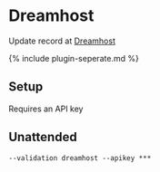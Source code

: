 ---
---
# Dreamhost
Update record at [Dreamhost](https://www.dreamhost.com/)

{% include plugin-seperate.md %}

## Setup
Requires an API key

## Unattended 
`--validation dreamhost --apikey ***`